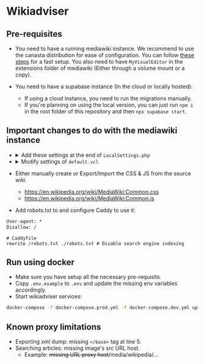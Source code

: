 # Wikiadviser

## Pre-requisites

- You need to have a running mediawiki instance. We recommend to use the canasta distribution for ease of configuration. You can follow [these steps](https://canasta.wiki/setup/#create-new-wiki) for a fast setup. You also need to have `MyVisualEditor` in the extensions folder of mediawiki (Either through a volume mount or a copy).

- You need to have a supabase instance (In the cloud or locally hosted):
  - If using a cloud instance, you need to run the migrations manually.
  * If you're planning on using the local version, you can just run `npm i` in the root folder of this repository and then `npx supabase start`.

## Important changes to do with the mediawiki instance

- <details>
    <summary>Add these settings at the end of <code>LocalSettings.php</code></summary>

  ```php
    $wgDefaultSkin = "vector-2022";

    wfLoadExtension( 'MyVisualEditor' );

    $wgDefaultRobotPolicy = 'noindex,nofollow'; // To avoid indexing the wiki by search engines.

    /* Templates & Modules */
    // https://www.mediawiki.org/wiki/Manual:Importing_Wikipedia_infoboxes_tutorial
    // https://www.mediawiki.org/wiki/Help:Templates

    wfLoadExtension( 'ParserFunctions' );
    $wgPFEnableStringFunctions = true;

    wfLoadExtension( 'Scribunto' );
    $wgScribuntoDefaultEngine = 'luastandalone';
    $wgScribuntoEngineConf['luastandalone']['cpuLimit'] = 60; // 1 minute
    $wgScribuntoEngineConf['luastandalone']['memoryLimit'] = 838860800; // 800M
    $wgMemoryLimit = '800M';
    $wgMaxShellFileSize = 838860800; // 800M
    $wgMaxShellTime = 10 * 60 * 1000; // 10 minutes

    wfLoadExtension( 'TemplateStyles' );
    wfLoadExtension( 'InputBox' );
    wfLoadExtension( 'TemplateData' );

    $wgUseInstantCommons = true;

    wfLoadExtension( 'Cite' );
    wfLoadExtension( 'PageForms' );

    /* Mediawiki Performance tuning */
    // https://www.mediawiki.org/wiki/Manual:Performance_tuning
    // https://www.mediawiki.org/wiki/User:Ilmari_Karonen/Performance_tuning

    // Cache & Lifetime (2 years)
    $wgMainCacheType = CACHE_ACCEL;
    $wgMessageCacheType = CACHE_ACCEL;
    $wgParserCacheType = CACHE_DB;

    $wgParserCacheExpireTime = 63072000;
    $wgRevisionCacheExpiry = 63072000;
    $wgResourceLoaderMaxage = [
      'versioned' => 63072000,
      'unversioned' => 63072000
    ];
  ```

  </details>

- <details>
    <summary>Modify settings of <code>default.vcl</code></summary>

  ```
    .first_byte_timeout = 600s;
  ```

  </details>

- Either manually create or Export/Import the CSS & JS from the source wiki
  - https://en.wikipedia.org/wiki/MediaWiki:Common.css
  - https://en.wikipedia.org/wiki/MediaWiki:Common.js
- Add robots.txt to and configure Caddy to use it:

```txt
User-agent: *
Disallow: /
```

```caddy
# Caddyfile
rewrite /robots.txt ./robots.txt # Disable search engine indexing
```

## Run using docker

- Make sure you have setup all the necessary pre-requisits.
- Copy `.env.example` to `.env` and update the missing env variables accordingly.
- Start wikiadviser services:

```sh
docker-compose -f docker-compose.prod.yml -f docker-compose.dev.yml up --build --force-recreate -d
```

## Known proxy limitations

- Exporting xml dump: missing `</base>` tag at line 5.
- Searching articles: missing image's src URL host.
  - Example: ~~missing URL proxy host~~/media/wikipedia/...
